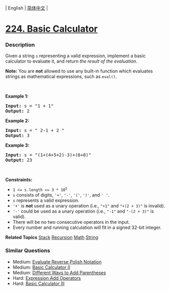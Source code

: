 | English | [简体中文](README.md) |

# [224. Basic Calculator](https://leetcode-cn.com/problems/basic-calculator)
 ### Description
<p>Given a string <code>s</code> representing a valid expression, implement a basic calculator to evaluate it, and return <em>the result of the evaluation</em>.</p>

<p><strong>Note:</strong> You are <strong>not</strong> allowed to use any built-in function which evaluates strings as mathematical expressions, such as <code>eval()</code>.</p>

<p>&nbsp;</p>
<p><strong>Example 1:</strong></p>

<pre>
<strong>Input:</strong> s = &quot;1 + 1&quot;
<strong>Output:</strong> 2
</pre>

<p><strong>Example 2:</strong></p>

<pre>
<strong>Input:</strong> s = &quot; 2-1 + 2 &quot;
<strong>Output:</strong> 3
</pre>

<p><strong>Example 3:</strong></p>

<pre>
<strong>Input:</strong> s = &quot;(1+(4+5+2)-3)+(6+8)&quot;
<strong>Output:</strong> 23
</pre>

<p>&nbsp;</p>
<p><strong>Constraints:</strong></p>

<ul>
	<li><code>1 &lt;= s.length &lt;= 3 * 10<sup>5</sup></code></li>
	<li><code>s</code> consists of digits, <code>&#39;+&#39;</code>, <code>&#39;-&#39;</code>, <code>&#39;(&#39;</code>, <code>&#39;)&#39;</code>, and <code>&#39; &#39;</code>.</li>
	<li><code>s</code> represents a valid expression.</li>
	<li><code>&#39;+&#39;</code> is <strong>not</strong> used as a unary operation (i.e., <code>&quot;+1&quot;</code> and <code>&quot;+(2 + 3)&quot;</code> is invalid).</li>
	<li><code>&#39;-&#39;</code> could be used as a unary operation (i.e., <code>&quot;-1&quot;</code> and <code>&quot;-(2 + 3)&quot;</code> is valid).</li>
	<li>There will be no two consecutive operators in the input.</li>
	<li>Every number and running calculation will fit in a signed 32-bit integer.</li>
</ul>

**Related Topics**  [Stack](https://leetcode-cn.com/tag/stack) [Recursion](https://leetcode-cn.com/tag/recursion) [Math](https://leetcode-cn.com/tag/math) [String](https://leetcode-cn.com/tag/string) 

### Similar Questions
 - Medium:	[Evaluate Reverse Polish Notation](https://leetcode-cn.com/problems/evaluate-reverse-polish-notation) 
 - Medium:	[Basic Calculator II](https://leetcode-cn.com/problems/basic-calculator-ii) 
 - Medium:	[Different Ways to Add Parentheses](https://leetcode-cn.com/problems/different-ways-to-add-parentheses) 
 - Hard:	[Expression Add Operators](https://leetcode-cn.com/problems/expression-add-operators) 
 - Hard:	[Basic Calculator III](https://leetcode-cn.com/problems/basic-calculator-iii) 
